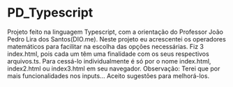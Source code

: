 # PD_Typescript
Projeto feito na linguagem Typescript, com a orientação do Professor João Pedro Lira dos Santos(DIO.me).
Neste projeto eu acrescentei os operadores matemáticos para facilitar na escolha das opções necessárias.
Fiz 3 index.html, pois cada um têm uma finalidade com os seus respectivos arquivos.ts.
Para cessá-lo individualmente é só por o nome index.html, index2.html ou index3.html em seu navegador.
Observação: Terei que por mais funcionalidades nos inputs...
Aceito sugestões para melhorá-los.
